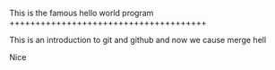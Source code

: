 This is the famous hello world program
++++++++++++++++++++++++++++++++++++++

This is an introduction to git and github
and now we cause merge hell

Nice
